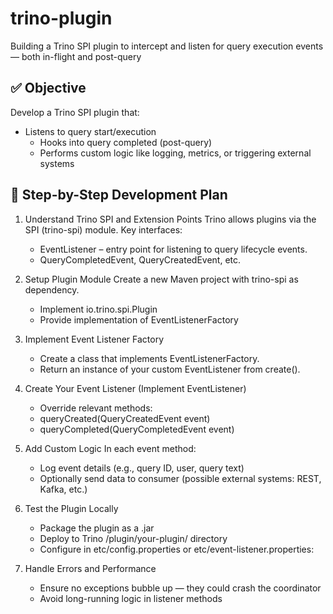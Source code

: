 # trino-plugin
Building a Trino SPI plugin to intercept and listen for query execution events — both in-flight and post-query

## ✅ Objective
Develop a Trino SPI plugin that:
- Listens to query start/execution
  - Hooks into query completed (post-query)
  - Performs custom logic like logging, metrics, or triggering external systems

## 🧠 Step-by-Step Development Plan
1. Understand Trino SPI and Extension Points
  Trino allows plugins via the SPI (trino-spi) module.
  Key interfaces:
   - EventListener – entry point for listening to query lifecycle events.
   - QueryCompletedEvent, QueryCreatedEvent, etc.

2. Setup Plugin Module
   Create a new Maven project with trino-spi as dependency.
   - Implement io.trino.spi.Plugin
   - Provide implementation of EventListenerFactory

3. Implement Event Listener Factory
   - Create a class that implements EventListenerFactory.
   - Return an instance of your custom EventListener from create().

4. Create Your Event Listener (Implement EventListener)
   - Override relevant methods:
   - queryCreated(QueryCreatedEvent event)
   - queryCompleted(QueryCompletedEvent event)

5. Add Custom Logic
   In each event method:
   - Log event details (e.g., query ID, user, query text)
   - Optionally send data to consumer (possible external systems: REST, Kafka, etc.)

6. Test the Plugin Locally
   - Package the plugin as a .jar
   - Deploy to Trino /plugin/your-plugin/ directory
   - Configure in etc/config.properties or etc/event-listener.properties:

7. Handle Errors and Performance
   - Ensure no exceptions bubble up — they could crash the coordinator 
   - Avoid long-running logic in listener methods
